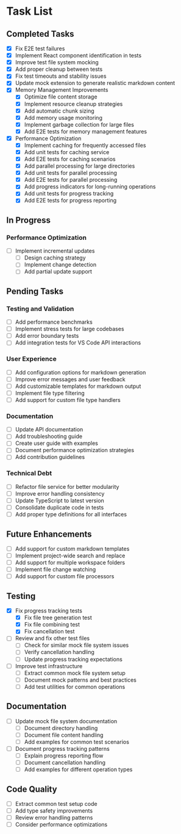 # Task List

## Completed Tasks
- [x] Fix E2E test failures
- [x] Implement React component identification in tests
- [x] Improve test file system mocking
- [x] Add proper cleanup between tests
- [x] Fix test timeouts and stability issues
- [x] Update mock extension to generate realistic markdown content
- [x] Memory Management Improvements
  - [x] Optimize file content storage
  - [x] Implement resource cleanup strategies
  - [x] Add automatic chunk sizing
  - [x] Add memory usage monitoring
  - [x] Implement garbage collection for large files
  - [x] Add E2E tests for memory management features
- [x] Performance Optimization
  - [x] Implement caching for frequently accessed files
  - [x] Add unit tests for caching service
  - [x] Add E2E tests for caching scenarios
  - [x] Add parallel processing for large directories
  - [x] Add unit tests for parallel processing
  - [x] Add E2E tests for parallel processing
  - [x] Add progress indicators for long-running operations
  - [x] Add unit tests for progress tracking
  - [x] Add E2E tests for progress reporting

## In Progress

### Performance Optimization
- [ ] Implement incremental updates
  - [ ] Design caching strategy
  - [ ] Implement change detection
  - [ ] Add partial update support

## Pending Tasks

### Testing and Validation
- [ ] Add performance benchmarks
- [ ] Implement stress tests for large codebases
- [ ] Add error boundary tests
- [ ] Add integration tests for VS Code API interactions

### User Experience
- [ ] Add configuration options for markdown generation
- [ ] Improve error messages and user feedback
- [ ] Add customizable templates for markdown output
- [ ] Implement file type filtering
- [ ] Add support for custom file type handlers

### Documentation
- [ ] Update API documentation
- [ ] Add troubleshooting guide
- [ ] Create user guide with examples
- [ ] Document performance optimization strategies
- [ ] Add contribution guidelines

### Technical Debt
- [ ] Refactor file service for better modularity
- [ ] Improve error handling consistency
- [ ] Update TypeScript to latest version
- [ ] Consolidate duplicate code in tests
- [ ] Add proper type definitions for all interfaces

## Future Enhancements
- [ ] Add support for custom markdown templates
- [ ] Implement project-wide search and replace
- [ ] Add support for multiple workspace folders
- [ ] Implement file change watching
- [ ] Add support for custom file processors

## Testing
- [x] Fix progress tracking tests
  - [x] Fix file tree generation test
  - [x] Fix file combining test
  - [x] Fix cancellation test
- [ ] Review and fix other test files
  - [ ] Check for similar mock file system issues
  - [ ] Verify cancellation handling
  - [ ] Update progress tracking expectations
- [ ] Improve test infrastructure
  - [ ] Extract common mock file system setup
  - [ ] Document mock patterns and best practices
  - [ ] Add test utilities for common operations

## Documentation
- [ ] Update mock file system documentation
  - [ ] Document directory handling
  - [ ] Document file content handling
  - [ ] Add examples for common test scenarios
- [ ] Document progress tracking patterns
  - [ ] Explain progress reporting flow
  - [ ] Document cancellation handling
  - [ ] Add examples for different operation types

## Code Quality
- [ ] Extract common test setup code
- [ ] Add type safety improvements
- [ ] Review error handling patterns
- [ ] Consider performance optimizations
